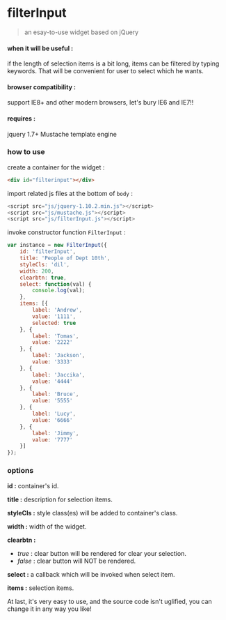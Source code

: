 # filterInput 
> an esay-to-use widget based on jQuery

#### when it will be useful :
if the length of selection items is a bit long, items can be filtered by typing keywords.
That will be convenient for user to select which he wants. 

#### browser compatibility :
support IE8+ and other modern browsers, let's bury IE6 and IE7!! 

#### requires :
jquery 1.7+
Mustache template engine

### how to use
create a container for the widget :

```html
<div id="filterinput"></div>
```

import related js files at the bottom of `body` :

```js
<script src="js/jquery-1.10.2.min.js"></script>
<script src="js/mustache.js"></script>
<script src="js/filterInput.js"></script>
```

invoke constructor function `FilterInput` :

```js
var instance = new FilterInput({
    id: 'filterInput',
    title: 'People of Dept 10th',
    styleCls: 'dil',
    width: 200,
    clearbtn: true,
    select: function(val) {
        console.log(val);
    },
    items: [{
        label: 'Andrew',
        value: '1111',
        selected: true
    }, {
        label: 'Tomas',
        value: '2222'
    }, {
        label: 'Jackson',
        value: '3333'
    }, {
        label: 'Jaccika',
        value: '4444'
    }, {
        label: 'Bruce',
        value: '5555'
    }, {
        label: 'Lucy',
        value: '6666'
    }, {
        label: 'Jimmy',
        value: '7777'
    }]
});
```

### options

**id :**
container's id. 

**title :**
description for selection items.

**styleCls :**
style class(es) will be added to container's class.

**width :**
width of the widget.

**clearbtn :**
- *true* : clear button will be rendered for clear your selection.
- *false* : clear button will NOT be rendered.

**select :**
a callback which will be invoked when select item.

**items :**
selection items.


At last, it's very easy to use, and the source code isn't uglified, you can change it in any way you like!




